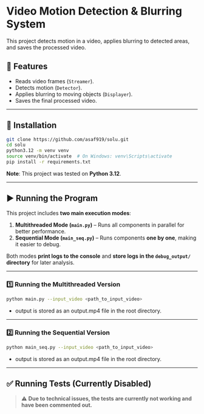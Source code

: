 # Video Motion Detection & Blurring System

This project detects motion in a video, applies blurring to detected areas, and saves the processed video.

## 📌 Features
- Reads video frames (`Streamer`).
- Detects motion (`Detector`).
- Applies blurring to moving objects (`Displayer`).
- Saves the final processed video.

---

## 🚀 Installation

   ```sh
   git clone https://github.com/asaf919/solu.git
   cd solu
   python3.12 -m venv venv
   source venv/bin/activate  # On Windows: venv\Scripts\activate
   pip install -r requirements.txt
   ```
**Note**: This project was tested on **Python 3.12**.

---

## ▶️ Running the Program

This project includes **two main execution modes**:

1. **Multithreaded Mode (`main.py`)** – Runs all components in parallel for better performance.
2. **Sequential Mode (`main_seq.py`)** – Runs components **one by one**, making it easier to debug.

Both modes **print logs to the console** and **store logs in the `debug_output/` directory** for later analysis.

---

### **1️⃣ Running the Multithreaded Version**
   ```sh
   python main.py --input_video <path_to_input_video>
   ```

- output is stored as an output.mp4 file in the root directory.

---

### **2️⃣ Running the Sequential Version**
   ```sh
   python main_seq.py --input_video <path_to_input_video>
   ```

- output is stored as an output.mp4 file in the root directory.

---

## ✅ Running Tests (Currently Disabled)

> ⚠️ **Due to technical issues, the tests are currently not working and have been commented out.**